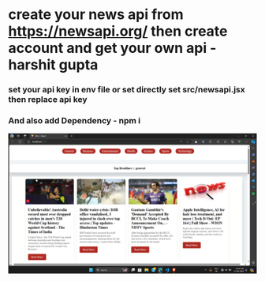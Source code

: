 # create your news api  from    https://newsapi.org/  then create account and get your own api - harshit gupta
<h3>set your api key in env file or set directly set src/newsapi.jsx then replace api key </h3> 
<h3>And  also add Dependency - npm i</h3> 
<img src="./public/newsscreensot-harshitgupta.png" alt="screenshot Image"/>